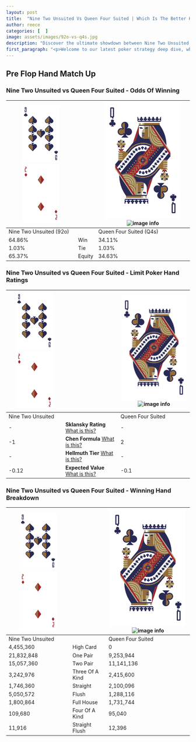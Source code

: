 ```yaml
---
layout: post
title:  "Nine Two Unsuited Vs Queen Four Suited | Which Is The Better Hand In Poker? A Complete Guide"
author: reece
categories: [  ]
image: assets/images/92o-vs-q4s.jpg
description: "Discover the ultimate showdown between Nine Two Unsuited and Queen Four Suited in poker! Uncover the odds, strategies, and scenarios where one hand triumphs over the other. Get ready to up your poker game with this thrilling analysis."
first_paragraph: "<p>Welcome to our latest poker strategy deep dive, where we're pitting two distinct hands against each other in a high-stakes showdown: Nine Two Unsuited vs Queen Four Suited.</p><p>In the dynamic world of poker, every decision counts, and knowing which hand holds the upper hand is key to your success at the table.</p><p>In this article, we'll dissect these two hands, explore the scenarios where one dominates the other, and equip you with the knowledge to make strategic choices that can tip the odds in your favor.</p><p>Get ready to unravel the intriguing dynamics of these poker hands and elevate your game to new heights.</p>"
---
```




[comment]: # (sp0)

## Pre Flop Hand Match Up

<div class="table hand-ratings" markdown="1"> 



### Nine Two Unsuited vs Queen Four Suited - Odds Of Winning


    
| ![image info](assets/images/hand1/9.png) ![image info](assets/images/hand1/2o.png) |  | ![image info](assets/images/hand2/Q.png) ![image info](assets/images/hand2/4s.png) |
| -------- | -------- | -------- |
| Nine Two Unsuited (92o) |  | Queen Four Suited (Q4s) |
| 64.86% | Win | 34.11% |
| 1.03% | Tie | 1.03% |
| 65.37% | Equity | 34.63% |




[comment]: # (sp1)



### Nine Two Unsuited vs Queen Four Suited - Limit Poker Hand Ratings


    
| ![image info](assets/images/hand1/9.png) ![image info](assets/images/hand1/2o.png) |  | ![image info](assets/images/hand2/Q.png) ![image info](assets/images/hand2/4s.png) |
| -------- | -------- | -------- |
| Nine Two Unsuited |  | Queen Four Suited |
| - | **Sklansky Rating** [What is this?](/sklansky-rating-explained) | - |
| -1 | **Chen Formula** [What is this?](/chen-formula-explained) | 2 |
| - | **Hellmuth Tier** [What is this?](/Hellmuth-tier-explained) | - |
| -0.12 | **Expected Value** [What is this?](/expected-value-explained) | -0.1 |




[comment]: # (sp2)



### Nine Two Unsuited vs Queen Four Suited - Winning Hand Breakdown


    
| ![image info](assets/images/hand1/9.png) ![image info](assets/images/hand1/2o.png) |  | ![image info](assets/images/hand2/Q.png) ![image info](assets/images/hand2/4s.png) |
| -------- | -------- | -------- |
| Nine Two Unsuited |  | Queen Four Suited |
| 4,455,360 | High Card | 0 |
| 21,832,848 | One Pair | 9,253,944 |
| 15,057,360 | Two Pair | 11,141,136 |
| 3,242,976 | Three Of A Kind | 2,415,600 |
| 1,746,360 | Straight | 2,100,096 |
| 5,050,572 | Flush | 1,288,116 |
| 1,800,864 | Full House | 1,731,744 |
| 109,680 | Four Of A Kind | 95,040 |
| 11,916 | Straight Flush | 12,396 |




[comment]: # (sp3)



</div>

[comment]: # (sp4)



[comment]: # (sp5)

